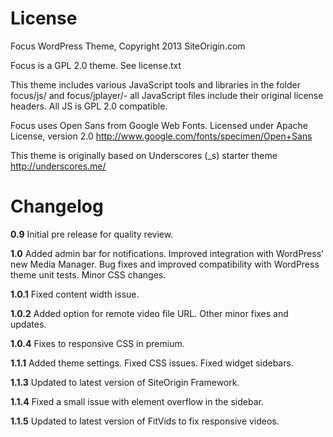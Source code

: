 License
=============

Focus WordPress Theme, Copyright 2013 SiteOrigin.com

Focus is a GPL 2.0 theme. See license.txt

This theme includes various JavaScript tools and libraries in the folder focus/js/ and focus/jplayer/- all JavaScript files include their original license headers. All JS is GPL 2.0 compatible.

Focus uses Open Sans from Google Web Fonts. Licensed under Apache License, version 2.0 http://www.google.com/fonts/specimen/Open+Sans

This theme is originally based on Underscores (_s) starter theme http://underscores.me/

Changelog
=============
**0.9**
Initial pre release for quality review.

**1.0**
Added admin bar for notifications.
Improved integration with WordPress' new Media Manager.
Bug fixes and improved compatibility with WordPress theme unit tests.
Minor CSS changes.

**1.0.1**
Fixed content width issue.

**1.0.2**
Added option for remote video file URL.
Other minor fixes and updates.

**1.0.4**
Fixes to responsive CSS in premium.

**1.1.1**
Added theme settings.
Fixed CSS issues.
Fixed widget sidebars.

**1.1.3**
Updated to latest version of SiteOrigin Framework.

**1.1.4**
Fixed a small issue with element overflow in the sidebar.

**1.1.5**
Updated to latest version of FitVids to fix responsive videos.